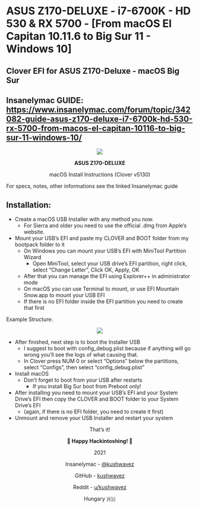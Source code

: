 # ASUS Z170-DELUXE - i7-6700K - HD 530 & RX 5700 - [From macOS El Capitan 10.11.6 to Big Sur 11 - Windows 10]
 ## Clover EFI for ASUS Z170-Deluxe - macOS Big Sur
 ## Insanelymac GUIDE: https://www.insanelymac.com/forum/topic/342082-guide-asus-z170-deluxe-i7-6700k-hd-530-rx-5700-from-macos-el-capitan-10116-to-big-sur-11-windows-10/
 <p align=center>
    <img src="https://www.asus.com/media/global/products/x2NF8IZy4dM3NgLH/P_setting_fff_1_90_end_500.png">
</p>

<p align="center"><b>ASUS Z170-DELUXE</b></p>
<p align=center>macOS Install Instructions (Clover v5130)</p>
<p>For specs, notes, other informations see the linked Insanelymac guide</p>


## Installation:
- Create a macOS USB Installer with any method you now.
    - For Sierra and older you need to use the official .dmg from Apple’s website.
- Mount your USB’s EFI and paste my CLOVER and BOOT folder from my bootpack
folder to it
    - On Windows you can mount your USB’s EFI with MiniTool Partition Wizard
        - Open MiniTool, select your USB drive’s EFI partition, right click, select “Change Letter”, Click OK, Apply, OK
    - After that you can manage the EFI using Explorer++ in administrator mode
    - On macOS you can use Terminal to mount, or use EFI Mountain Snow.app to mount your USB EFI
    - If there is no EFI folder inside the EFI partition you need to create that first
 
Example Structure:
<p align=center>
    <img src="https://i.ibb.co/5FZthw6/Picture-1.png">
</p>

- After finished, next step is to boot the Installer USB
    - I suggest to boot with config_debug.plist because if anything will go wrong you’ll see the logs of what causing that. 
    - In Clover press NUM 0 or select “Options” below the partitions, select “Configs”, then select “config_debug.plist” 
- Install macOS 
    - Don’t forget to boot from your USB after restarts 
        - If you install Big Sur boot from Preboot only! 
- After installing you need to mount your USB’s EFI and your System Drive’s EFI then copy the CLOVER and BOOT folder to your System Drive’s EFI  
    - (again, if there is no EFI folder, you need to create it first) 
- Unmount and remove your USB Installer and restart your system 

<p align=center>That’s it!</p>
<p align=center><b> Happy Hackintoshing!  </b></p>
<p align=center>2021</p>
<p align=center>Insanelymac - <a href="https://www.insanelymac.com/forum/profile/2210435-kushwavez/">@kushwavez</a></p>
<p align=center>GitHub - <a href="https://github.com/kushwavez">kushwavez</a></p>
<p align=center>Reddit - <a href="https://www.reddit.com/user/kushwavez">u/kushwavez</a></p>
<p align=center>Hungary 🇭🇺</p>
